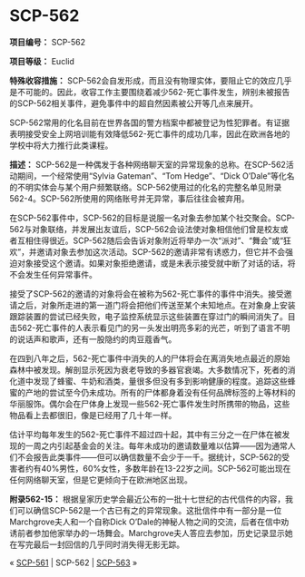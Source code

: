 # SCP-562
                        


**项目编号：** SCP-562

**项目等级：** Euclid

**特殊收容措施：** SCP-562会自发形成，而且没有物理实体，要阻止它的效应几乎是不可能的。因此，收容工作主要围绕着减少562-死亡事件发生，辨别未被报告的SCP-562相关事件，避免事件中的超自然因素被公开等几点来展开。

SCP-562常用的化名目前在世界各国的警方档案中都被登记为性犯罪者。有证据表明接受安全上网培训能有效降低562-死亡事件的成功几率，因此在欧洲各地的学校中将大力推行此类课程。

**描述：** SCP-562是一种偶发于各种网络聊天室的异常现象的总称。在SCP-562活动期间，一个经常使用“Sylvia Gateman”、“Tom Hedge”、“Dick O’Dale”等化名的不明实体会与某个用户频繁联络。SCP-562使用过的化名的完整名单见附录562-4。SCP-562所使用的网络账号并无异常，事后往往会被弃用。

在SCP-562事件中，SCP-562的目标是说服一名对象去参加某个社交聚会。SCP-562与对象联络，并发展出友谊后，SCP-562会设法使对象相信他们曾是校友或者互相住得很近。SCP-562随后会告诉对象附近将举办一次“派对”、“舞会”或“狂欢”，并邀请对象去参加这次活动。SCP-562的邀请非常有诱惑力，但它并不会强迫对象接受这个邀请。如果对象拒绝邀请，或是未表示接受就中断了对话的话，将不会发生任何异常事件。

接受了SCP-562的邀请的对象将会在被称为562-死亡事件的事件中消失。接受邀请之后，对象所走进的第一道门将会把他们传送至某个未知地点。在对象身上安装跟踪装置的尝试已经失败，电子监控系统显示这些装置在穿过门的瞬间消失了。目击562-死亡事件的人表示看见门的另一头发出明亮多彩的光芒，听到了语言不明的说话声和歌声，还有一股隐约的肉豆蔻香气。

在四到八年之后，562-死亡事件中消失的人的尸体将会在离消失地点最近的原始森林中被发现。解剖显示死因为衰老导致的多器官衰竭。大多数情况下，死者的消化道中发现了蜂蜜、牛奶和酒类，量很多但没有多到影响健康的程度。追踪这些蜂蜜的产地的尝试至今仍未成功。所有的尸体都身着没有任何品牌标签的上等材料的华丽服饰。偶尔会在尸体身上发现一些562-死亡事件发生时所携带的物品，这些物品看上去都很旧，像是已经用了几十年一样。

估计平均每年发生的562-死亡事件不超过四十起，其中有三分之一在尸体在被发现的一周之内引起基金会的关注。每年未成功的邀请数量难以估算——因为通常人们不会报告此类事件——但可以确信数量不会少于一千。据统计，SCP-562的受害者约有40%男性，60%女性，多数年龄在13-22岁之间。SCP-562可能出现在任何网络聊天室，但是它更倾向于在欧洲地区出现。

**附录562-15：** 根据皇家历史学会最近公布的一批十七世纪的古代信件的内容，我们可以确信SCP-562是一个古已有之的异常现象。这批信件中有一部分是一位Marchgrove夫人和一个自称Dick O’Dale的神秘人物之间的交流，后者在信中劝诱前者参加他家举办的一场舞会。Marchgrove夫人答应去参加，历史记录显示她在写完最后一封回信的几乎同时消失得无影无踪。



« [SCP-561](/scp-561) | SCP-562 | [SCP-563](/scp-563) »





                    